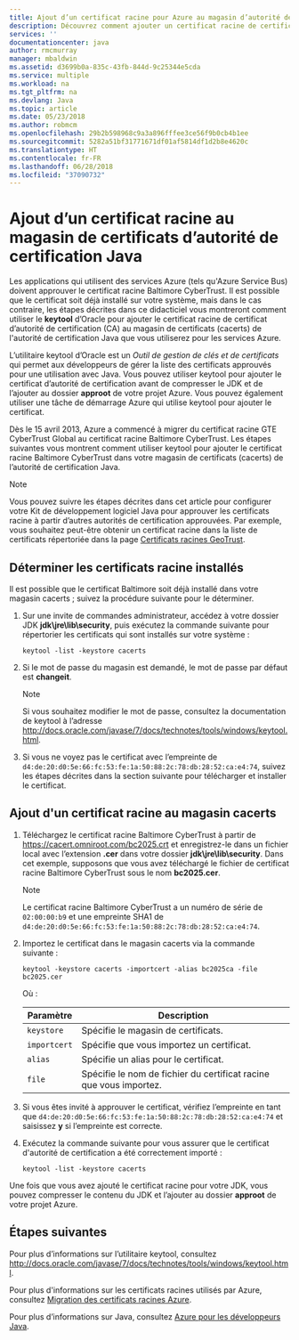 ```yaml
---
title: Ajout d’un certificat racine pour Azure au magasin d’autorité de certification Java
description: Découvrez comment ajouter un certificat racine de certificat d'autorité (CA) au magasin de certificats (cacerts) de l'autorité de certification Java pour l’utilisation de Microsoft Azure.
services: ''
documentationcenter: java
author: rmcmurray
manager: mbaldwin
ms.assetid: d3699b0a-835c-43fb-844d-9c25344e5cda
ms.service: multiple
ms.workload: na
ms.tgt_pltfrm: na
ms.devlang: Java
ms.topic: article
ms.date: 05/23/2018
ms.author: robmcm
ms.openlocfilehash: 29b2b598968c9a3a896fffee3ce56f9b0cb4b1ee
ms.sourcegitcommit: 5282a51bf31771671df01af5814df1d2b8e4620c
ms.translationtype: HT
ms.contentlocale: fr-FR
ms.lasthandoff: 06/28/2018
ms.locfileid: "37090732"
---
```

# <a name="adding-a-root-certificate-to-the-java-ca-certificates-store"></a>Ajout d’un certificat racine au magasin de certificats d’autorité de certification Java

Les applications qui utilisent des services Azure (tels qu'Azure Service Bus) doivent approuver le certificat racine Baltimore CyberTrust. Il est possible que le certificat soit déjà installé sur votre système, mais dans le cas contraire, les étapes décrites dans ce didacticiel vous montreront comment utiliser le **keytool** d’Oracle pour ajouter le certificat racine de certificat d’autorité de certification (CA) au magasin de certificats (cacerts) de l'autorité de certification Java que vous utiliserez pour les services Azure.

L’utilitaire keytool d’Oracle est un _Outil de gestion de clés et de certificats_ qui permet aux développeurs de gérer la liste des certificats approuvés pour une utilisation avec Java. Vous pouvez utiliser keytool pour ajouter le certificat d’autorité de certification avant de compresser le JDK et de l’ajouter au dossier **approot** de votre projet Azure. Vous pouvez également utiliser une tâche de démarrage Azure qui utilise keytool pour ajouter le certificat.

Dès le 15 avril 2013, Azure a commencé à migrer du certificat racine GTE CyberTrust Global au certificat racine Baltimore CyberTrust. Les étapes suivantes vous montrent comment utiliser keytool pour ajouter le certificat racine Baltimore CyberTrust dans votre magasin de certificats (cacerts) de l’autorité de certification Java.

> [!NOTE]
> 
> Vous pouvez suivre les étapes décrites dans cet article pour configurer votre Kit de développement logiciel Java pour approuver les certificats racine à partir d’autres autorités de certification approuvées. Par exemple, vous souhaitez peut-être obtenir un certificat racine dans la liste de certificats répertoriée dans la page [Certificats racines GeoTrust](http://www.geotrust.com/resources/root-certificates/).
> 

## <a name="determining-which-root-certificates-are-installed"></a>Déterminer les certificats racine installés

Il est possible que le certificat Baltimore soit déjà installé dans votre magasin cacerts ; suivez la procédure suivante pour le déterminer.

1. Sur une invite de commandes administrateur, accédez à votre dossier JDK **jdk\jre\lib\security**, puis exécutez la commande suivante pour répertorier les certificats qui sont installés sur votre système :

   ```shell
   keytool -list -keystore cacerts
   ```

1. Si le mot de passe du magasin est demandé, le mot de passe par défaut est **changeit**.

   > [!NOTE]
   > 
   > Si vous souhaitez modifier le mot de passe, consultez la documentation de keytool à l’adresse <http://docs.oracle.com/javase/7/docs/technotes/tools/windows/keytool.html>.
   > 

1. Si vous ne voyez pas le certificat avec l’empreinte de `d4:de:20:d0:5e:66:fc:53:fe:1a:50:88:2c:78:db:28:52:ca:e4:74`, suivez les étapes décrites dans la section suivante pour télécharger et installer le certificat.

## <a name="to-add-a-root-certificate-to-the-cacerts-store"></a>Ajout d'un certificat racine au magasin cacerts

1. Téléchargez le certificat racine Baltimore CyberTrust à partir de <https://cacert.omniroot.com/bc2025.crt> et enregistrez-le dans un fichier local avec l’extension **.cer** dans votre dossier **jdk\jre\lib\security**. Dans cet exemple, supposons que vous avez téléchargé le fichier de certificat racine Baltimore CyberTrust sous le nom **bc2025.cer**.

   > [!NOTE]
   > 
   > Le certificat racine Baltimore CyberTrust a un numéro de série de `02:00:00:b9` et une empreinte SHA1 de `d4:de:20:d0:5e:66:fc:53:fe:1a:50:88:2c:78:db:28:52:ca:e4:74`.
   > 

2. Importez le certificat dans le magasin cacerts via la commande suivante :

   ```shell
   keytool -keystore cacerts -importcert -alias bc2025ca -file bc2025.cer
   ```
   Où :

   |  Paramètre   |                              Description                               |
   |--------------|------------------------------------------------------------------------|
   |  `keystore`  |                    Spécifie le magasin de certificats.                    |
   | `importcert` |            Spécifie que vous importez un certificat.             |
   |   `alias`    |                Spécifie un alias pour le certificat.                 |
   |    `file`    | Spécifie le nom de fichier du certificat racine que vous importez. |


3. Si vous êtes invité à approuver le certificat, vérifiez l’empreinte en tant que `d4:de:20:d0:5e:66:fc:53:fe:1a:50:88:2c:78:db:28:52:ca:e4:74` et saisissez **y** si l’empreinte est correcte.

4. Exécutez la commande suivante pour vous assurer que le certificat d'autorité de certification a été correctement importé :

   ```shell
   keytool -list -keystore cacerts
   ```

Une fois que vous avez ajouté le certificat racine pour votre JDK, vous pouvez compresser le contenu du JDK et l’ajouter au dossier **approot** de votre projet Azure.

## <a name="next-steps"></a>Étapes suivantes

Pour plus d’informations sur l’utilitaire keytool, consultez <http://docs.oracle.com/javase/7/docs/technotes/tools/windows/keytool.html>.

Pour plus d'informations sur les certificats racines utilisés par Azure, consultez [Migration des certificats racines Azure](http://blogs.msdn.com/b/windowsazure/archive/2013/03/15/windows-azure-root-certificate-migration.aspx).

Pour plus d’informations sur Java, consultez [Azure pour les développeurs Java](/java/azure).
